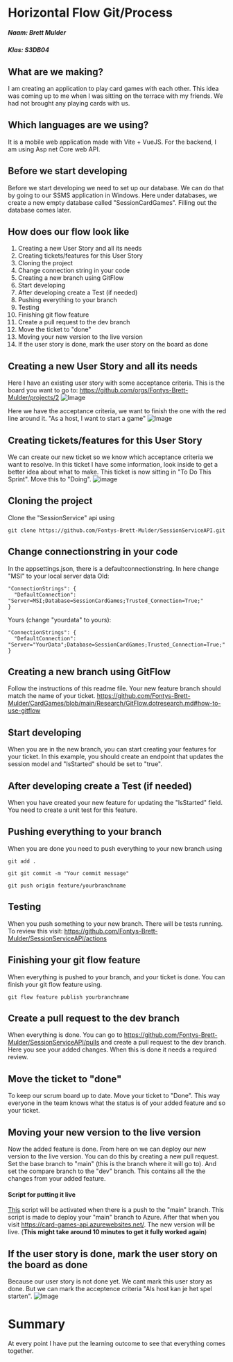 # Horizontal Flow Git/Process
##### Naam: Brett Mulder
##### Klas: S3DB04

## What are we making?
I am creating an application to play card games with each other. This idea was coming up to me when I was sitting on the terrace with my friends. We had not brought any playing cards with us.

## Which languages are we using?
It is a mobile web application made with Vite + VueJS. For the backend, I am using Asp net Core web API. 

## Before we start developing
Before we start developing we need to set up our database. We can do that by going to our SSMS application in Windows. Here under databases, we create a new empty database called "SessionCardGames". Filling out the database comes later.

## How does our flow look like
1. Creating a new User Story and all its needs
2. Creating tickets/features for this User Story
3. Cloning the project
4. Change connection string in your code 
5. Creating a new branch using GitFlow
6. Start developing
7. After developing create a Test (if needed) 
8. Pushing everything to your branch
9. Testing
10. Finishing git flow feature
11. Create a pull request to the dev branch
12. Move the ticket to "done"
13. Moving your new version to the live version 
14. If the user story is done, mark the user story on the board as done

## Creating a new User Story and all its needs
Here I have an existing user story with some acceptance criteria. 
This is the board you want to go to: https://github.com/orgs/Fontys-Brett-Mulder/projects/2
![Image](https://user-images.githubusercontent.com/99179239/207065010-f050ec20-34b1-4830-a294-fba5ec32d9bd.png)

Here we have the acceptance criteria, we want to finish the one with the red line around it. "As a host, I want to start a game"
![Image](https://user-images.githubusercontent.com/99179239/207065178-a37fadf6-ec8f-4fdd-b064-9dd70726d116.png)

## Creating tickets/features for this User Story
We can create our new ticket so we know which acceptance criteria we want to resolve. In this ticket I have some information, look inside to get a better idea about what to make. This ticket is now sitting in "To Do This Sprint". Move this to "Doing". 
![image](https://user-images.githubusercontent.com/99179239/207288129-583d8961-1e8e-4448-a69c-4c02d13afbcb.png)

## Cloning the project
Clone the "SessionService" api using 
```
git clone https://github.com/Fontys-Brett-Mulder/SessionServiceAPI.git
```

## Change connectionstring in your code
In the appsettings.json, there is a defaultconnectionstring. In here change "MSI" to your local server data
Old: 
```
"ConnectionStrings": {  
  "DefaultConnection": "Server=MSI;Database=SessionCardGames;Trusted_Connection=True;"  
}
```
Yours (change "yourdata" to yours):
```
"ConnectionStrings": {  
  "DefaultConnection": "Server="YourData";Database=SessionCardGames;Trusted_Connection=True;"  
}
```

## Creating a new branch using GitFlow
Follow the instructions of this readme file. Your new feature branch should match the name of your ticket. https://github.com/Fontys-Brett-Mulder/CardGames/blob/main/Research/GitFlow.dotresearch.md#how-to-use-gitflow

## Start developing
When you are in the new branch, you can start creating your features for your ticket. In this example, you should create an endpoint that updates the session model and "IsStarted" should be set to "true".

## After developing create a Test (if needed)
When you have created your new feature for updating the "IsStarted" field. You need to create a unit test for this feature. 

## Pushing everything to your branch
When you are done you need to push everything to your new branch using 
```
git add .
```

```
git git commit -m "Your commit message"
```

```
git push origin feature/yourbranchname
```

## Testing
When you push something to your new branch. There will be tests running. To review this visit: https://github.com/Fontys-Brett-Mulder/SessionServiceAPI/actions

## Finishing your git flow feature
When everything is pushed to your branch, and your ticket is done. You can finish your git flow feature using.

```
git flow feature publish yourbranchname
```

## Create a pull request to the dev branch
When everything is done. You can go to https://github.com/Fontys-Brett-Mulder/SessionServiceAPI/pulls and create a pull request to the dev branch. Here you see your added changes. When this is done it needs a required review.

## Move the ticket to "done"
To keep our scrum board up to date. Move your ticket to "Done". This way everyone in the team knows what the status is of your added feature and so your ticket. 

## Moving your new version to the live version 
Now the added feature is done. From here on we can deploy our new version to the live version. You can do this by creating a new pull request. Set the base branch to "main" (this is the branch where it will go to). And set the compare branch to the "dev" branch. This contains all the the changes from your added feature. 

#### Script for putting it live
[This](https://github.com/Fontys-Brett-Mulder/SessionServiceAPI/blob/dev/.github/workflows/azure.yml) script will be activated when there is a push to the "main" branch. This script is made to deploy your "main" branch to Azure. After that when you visit https://card-games-api.azurewebsites.net/. The new version will be live. (**This might take around 10 minutes to get it fully worked again**)

## If the user story is done, mark the user story on the board as done
Because our user story is not done yet. We cant mark this user story as done. But we can mark the acceptence criteria "Als host kan je het spel starten". 
![Image](https://user-images.githubusercontent.com/99179239/207065010-f050ec20-34b1-4830-a294-fba5ec32d9bd.png)


# Summary
At every point I have put the learning outcome to see that everything comes together.


